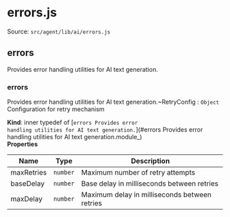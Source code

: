# errors.js

Source: `src/agent/lib/ai/errors.js`

<a name="errors
Provides error handling utilities for AI text generation.module_"></a>

## errors

Provides error handling utilities for AI text generation.
<a name="errors
Provides error handling utilities for AI text generation.module_..RetryConfig"></a>

### errors

Provides error handling utilities for AI text generation.~RetryConfig : <code>Object</code>
Configuration for retry mechanism

**Kind**: inner typedef of [<code>errors
Provides error handling utilities for AI text generation.</code>](#errors
Provides error handling utilities for AI text generation.module\_)  
**Properties**

| Name       | Type                | Description                                   |
| ---------- | ------------------- | --------------------------------------------- |
| maxRetries | <code>number</code> | Maximum number of retry attempts              |
| baseDelay  | <code>number</code> | Base delay in milliseconds between retries    |
| maxDelay   | <code>number</code> | Maximum delay in milliseconds between retries |

